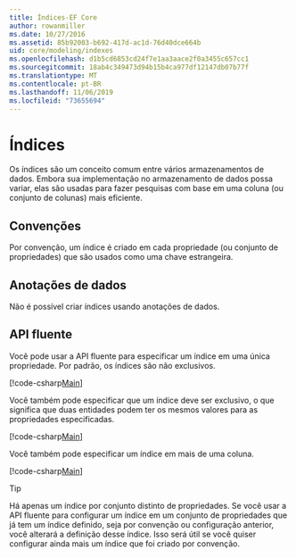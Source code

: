 ```yaml
---
title: Índices-EF Core
author: rowanmiller
ms.date: 10/27/2016
ms.assetid: 85b92003-b692-417d-ac1d-76d40dce664b
uid: core/modeling/indexes
ms.openlocfilehash: d1b5cd6853cd24f7e1aa3aace2f0a3455c657cc1
ms.sourcegitcommit: 18ab4c349473d94b15b4ca977df12147db07b77f
ms.translationtype: MT
ms.contentlocale: pt-BR
ms.lasthandoff: 11/06/2019
ms.locfileid: "73655694"
---
```

# <a name="indexes"></a>Índices

Os índices são um conceito comum entre vários armazenamentos de dados. Embora sua implementação no armazenamento de dados possa variar, elas são usadas para fazer pesquisas com base em uma coluna (ou conjunto de colunas) mais eficiente.

## <a name="conventions"></a>Convenções

Por convenção, um índice é criado em cada propriedade (ou conjunto de propriedades) que são usados como uma chave estrangeira.

## <a name="data-annotations"></a>Anotações de dados

Não é possível criar índices usando anotações de dados.

## <a name="fluent-api"></a>API fluente

Você pode usar a API fluente para especificar um índice em uma única propriedade. Por padrão, os índices são não exclusivos.

[!code-csharp[Main](../../../samples/core/Modeling/FluentAPI/Index.cs?name=Index&highlight=7,8)]

Você também pode especificar que um índice deve ser exclusivo, o que significa que duas entidades podem ter os mesmos valores para as propriedades especificadas.

[!code-csharp[Main](../../../samples/core/Modeling/FluentAPI/IndexUnique.cs?name=ModelBuilder&highlight=3)]

Você também pode especificar um índice em mais de uma coluna.

[!code-csharp[Main](../../../samples/core/Modeling/FluentAPI/IndexComposite.cs?name=Composite&highlight=7,8)]

> [!TIP]  
> Há apenas um índice por conjunto distinto de propriedades. Se você usar a API fluente para configurar um índice em um conjunto de propriedades que já tem um índice definido, seja por convenção ou configuração anterior, você alterará a definição desse índice. Isso será útil se você quiser configurar ainda mais um índice que foi criado por convenção.
